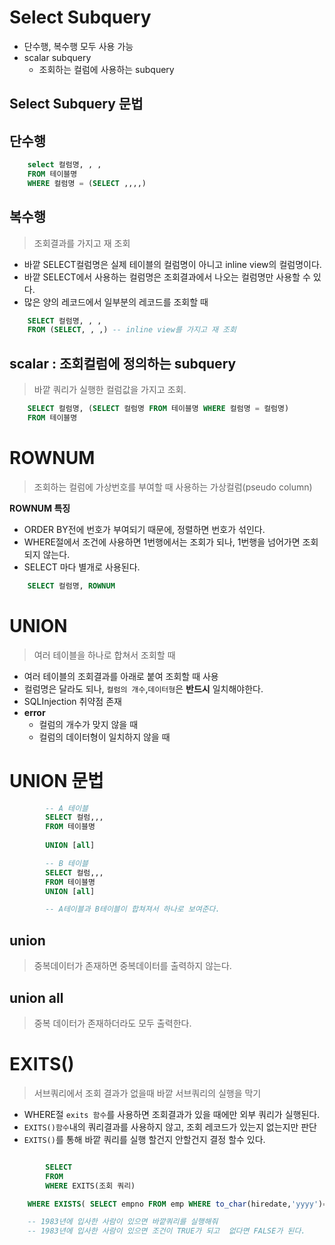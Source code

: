 # Select Subquery

- 단수행, 복수행 모두 사용 가능
- scalar subquery
    - 조회하는 컬럼에 사용하는 subquery

## **Select Subquery 문법**

## **단수행**

```sql
    select 컬럼명, , ,
    FROM 테이블명
    WHERE 컬럼명 = (SELECT ,,,,)
```

## 복수행
> 조회결과를 가지고 재 조회

- 바깥 SELECT컬럼명은 실제 테이블의 컬럼명이 아니고 inline view의 컬럼명이다.
- 바깥 SELECT에서 사용하는 컬럼명은 조회결과에서 나오는 컬럼명만 사용할 수 있다.
- 많은 양의 레코드에서 일부분의 레코드를 조회할 때
```sql
    SELECT 컬럼명, , , 
    FROM (SELECT, , ,) -- inline view를 가지고 재 조회
```

## scalar : 조회컬럼에 정의하는 subquery 
> 바깥 쿼리가 실행한 컬럼값을 가지고 조회.
 
```sql
    SELECT 컬럼명, (SELECT 컬럼명 FROM 테이블명 WHERE 컬럼명 = 컬럼명)
    FROM 테이블명
```

# ROWNUM
> 조회하는 컬럼에 가상번호를 부여할 때 사용하는 가상컬럼(pseudo column)

**ROWNUM 특징**
- ORDER BY전에 번호가 부여되기 때문에, 정렬하면 번호가 섞인다.
- WHERE절에서 조건에 사용하면 1번행에서는 조회가 되나, 1번행을 넘어가면 조회되지 않는다.
- SELECT 마다 별개로 사용된다.

```sql
    SELECT 컬럼명, ROWNUM
```

# UNION
> 여러 테이블을 하나로 합쳐서 조회할 때

- 여러 테이블의 조회결과를 아래로 붙여 조회할 때 사용
- 컬럼명은 달라도 되나, `컬럼의 개수`,`데이터형`은 **반드시** 일치해야한다.
- SQLInjection 취약점 존재
- **error** 
    - 컬럼의 개수가 맞지 않을 때
    - 컬럼의 데이터형이 일치하지 않을 때

# **UNION 문법**

```sql
        -- A 테이블
        SELECT 컬럼,,,
        FROM 테이블명
   
        UNION [all]

        -- B 테이블
        SELECT 컬럼,,,
        FROM 테이블명
        UNION [all]

        -- A테이블과 B테이블이 합쳐져서 하나로 보여준다.
```

## **union**
> 중복데이터가 존재하면 중복데이터를 출력하지 않는다.

## **union all**
> 중복 데이터가 존재하더라도 모두 출력한다.

# EXITS()
> 서브쿼리에서 조회 결과가 없을때 바깥 서브쿼리의 실행을 막기

- WHERE절 `exits 함수`를 사용하면 조회결과가 있을 때에만 외부 쿼리가 실행된다.
- `EXITS()함수`내의 쿼리결과를 사용하지 않고, 조회 레코드가 있는지 없는지만 판단 
- `EXITS()`를 통해 바깥 쿼리를 실행 할건지 안할건지 결정 할수 있다.
```sql

        SELECT
        FROM
        WHERE EXITS(조회 쿼리)
```

```sql
    WHERE EXISTS( SELECT empno FROM emp WHERE to_char(hiredate,'yyyy')='1983')

    -- 1983년에 입사한 사람이 있으면 바깥쿼리를 실행해줘
    -- 1983년에 입사한 사람이 있으면 조건이 TRUE가 되고  없다면 FALSE가 된다. 
```
